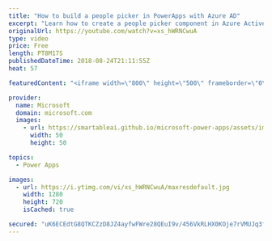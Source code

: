 ```yaml
---
title: "How to build a people picker in PowerApps with Azure AD"
excerpt: "Learn how to create a people picker component in Azure Active Directory in PowerApps. Dive deep into the Out of Office sample app allowing you to set your out-of-office message and clear out your calendar for the duration of your absence. Test it out!   Learn more: https://web.powerapps.com/home?sampleapp_preview=outofoffice"
originalUrl: https://youtube.com/watch?v=xs_hWRNCwuA
type: video
price: Free
length: PT8M17S
publishedDateTime: 2018-08-24T21:11:55Z
heat: 57

featuredContent: "<iframe width=\"800\" height=\"500\" frameborder=\"0\" src=\"https://www.youtube.com/embed/xs_hWRNCwuA\" allow=\"accelerometer; autoplay; encrypted-media; gyroscope; picture-in-picture\" allowfullscreen></iframe>"

provider:
  name: Microsoft
  domain: microsoft.com
  images:
    - url: https://smartableai.github.io/microsoft-power-apps/assets/images/organizations/microsoft.com-50x50.jpg
      width: 50
      height: 50

topics:
  - Power Apps

images:
  - url: https://i.ytimg.com/vi/xs_hWRNCwuA/maxresdefault.jpg
    width: 1280
    height: 720
    isCached: true

secured: "uK6ECEdtG8QTKCZzD8JZ4ayfwFWre28QEuI9v/456VkRLHX0KOje7rVMUJq3fWjg/XE37LUO0XGPRhuLFikpXEQc10M6VuYRNH1lfdEpvvqmyN1y1N43MdvQzHAZQS1NLgnonz52+0sHFgBw0zi9zhSgZ3MZmQDRGYWfGzm+7LXWQxhWF/9k+rQ1wMLqrQE+BSsUwAOX6ghboi3ayz8yjJZDyIdEZvVpZTuWlL5VVHZFPRZbYuyCQRjsDmDz+cThYVRJ1tWeM0s1eT5v/FLmagXnND7XDgwpHmc6N+EZMwabtpg6wjuGppaM/gxVmxhIDe15qSY+qqte3zAF0BWJCdR4XdkTdlel7P5yHW9BADQDhAQb0fj6XLnCDu5Ay+H2WlhndaS6WywN9LRy2gkoSc/9sRayylcEz9YbKkFPBpw=;ouqGJfYa5pQvY2uLxqx2vA=="
---
```


